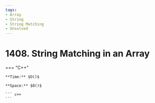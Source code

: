 ```yaml
---
tags:
- Array
- String
- String Matching
- Unsolved
---
```



# 1408. String Matching in an Array

=== "C++"

    **Time:** $O()$

    **Space:** $O()$

    ``` c++
    ```